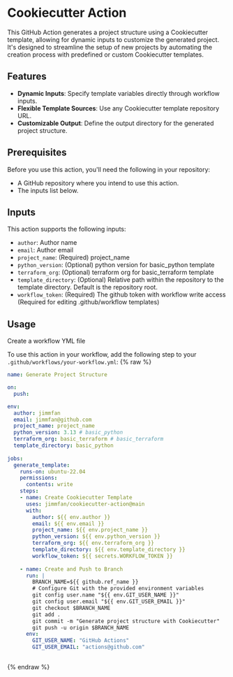 # Cookiecutter Action

This GitHub Action generates a project structure using a Cookiecutter template, allowing for dynamic inputs to customize the generated project. It's designed to streamline the setup of new projects by automating the creation process with predefined or custom Cookiecutter templates.

## Features

- **Dynamic Inputs**: Specify template variables directly through workflow inputs.
- **Flexible Template Sources**: Use any Cookiecutter template repository URL.
- **Customizable Output**: Define the output directory for the generated project structure.

## Prerequisites

Before you use this action, you'll need the following in your repository:
- A GitHub repository where you intend to use this action.
- The inputs list below.

## Inputs

This action supports the following inputs:
- `author`: Author name
- `email`: Author email
- `project_name`: (Required) project_name
- `python_version`: (Optional) python version for basic_python template
- `terraform_org`: (Optional) terraform org for basic_terraform template
- `template_directory`: (Optional) Relative path within the repository to the template directory. Default is the repository root.
- `workflow_token`: (Required) The github token with workflow write access (Required for editing .github/workflow templates)

## Usage
Create a workflow YML file

To use this action in your workflow, add the following step to your `.github/workflows/your-workflow.yml`:
{% raw %}
```yaml
name: Generate Project Structure

on:
  push:

env:
  author: jimmfan
  email: jimmfan@github.com
  project_name: project_name
  python_version: 3.13 # basic_python
  terraform_org: basic_terraform # basic_terraform
  template_directory: basic_python
  
jobs:
  generate_template:
    runs-on: ubuntu-22.04
    permissions:
      contents: write
    steps:
    - name: Create Cookiecutter Template
      uses: jimmfan/cookiecutter-action@main
      with:
        author: ${{ env.author }}
        email: ${{ env.email }}
        project_name: ${{ env.project_name }}
        python_version: ${{ env.python_version }}
        terraform_org: ${{ env.terraform_org }}
        template_directory: ${{ env.template_directory }}
        workflow_token: ${{ secrets.WORKFLOW_TOKEN }}
        
    - name: Create and Push to Branch
      run: |
        BRANCH_NAME=${{ github.ref_name }}
        # Configure Git with the provided environment variables
        git config user.name "${{ env.GIT_USER_NAME }}"
        git config user.email "${{ env.GIT_USER_EMAIL }}"
        git checkout $BRANCH_NAME
        git add .
        git commit -m "Generate project structure with Cookiecutter"
        git push -u origin $BRANCH_NAME
      env:
        GIT_USER_NAME: "GitHub Actions"
        GIT_USER_EMAIL: "actions@github.com"
        
```
{% endraw %}        